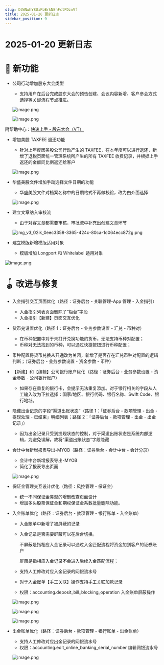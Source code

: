 ```yaml
---
slug: D3WNwhY8UiPbBrkNEhFctPDznVf
title: 2025-01-20 更新日志
sidebar_position: 9
---
```



# 2025-01-20 更新日志


# 🎉 新功能

- 公司行动增加股东大会类型
    - 支持用户在后台完成股东大会的预告创建、会议内容新增、客户参会方式选择等关键流程节点推进。

    ![image.png](/assets/11e64bdb8368f06e21952f9968f03ea4.png)


    ![image.png](/assets/97d64292758f28a351d510700a457f31.png)


附帮助中心：[快速上手 - 股东大会（VT）](./QSpJwHQVUi9qDEkTwBtcmHTPnjd)

- 增加美股 TAXFEE 退还功能
    - 针对上年度因美股公司行动产生的 TAXFEE，在本年度可以进行退还，新增了退税页面统一管理系统所产生的所有 TAXFEE 收费记录，并根据上手返还的金额同比例返还给客户

    ![image.png](/assets/ca7b2acdfa5a9831ecc3531b8f06d260.png)

- 华盛美股文件增加手动选择文件日期的功能
    - 华盛美股文件对档案名称中的日期格式不再做校验，改为由介面选择

    ![image.png](/assets/23bca4cfa660086de29d131d0a6174a9.png)

- 建立文章纳入审核流
    - 由于对客文章都需要审核，审批流中补充出创建文章环节

    ![img_v3_02ik_0eec3358-3365-424c-80ca-1c064ecc872g.png](/assets/0c995d5b5008f4b6a37c32e2edec94c1.png)

- 建立模版新增模版适用对象
    - 模版增加 Longport 和 Whitelabel 适用对象

![image.png](/assets/2152ee5b4209f54384daa78e8bf7ef16.png)


# 🪀 改进与修复

- 入金指引交互页面优化（路径：证券后台 - 关联管理-App 管理 - 入金指引）
    - 入金指引列表页面删除了“柜台”字段
    - 入金指引【新建】页面交互优化
- 货币兑设置优化（路径 1：证券后台 - 业务参数设置 - 汇兑 - 币种对）
    - 在币种配置中对于未打开兑换功能的货币，无法支持币种对配置；
    - 币种对无法找到的币种，可以通过快捷按钮进行币种配置；
- 币种配置将货币兑换从开通改为关闭，新增了是否存在汇兑币种对配置的逻辑判断；（证券后台 - 业务参数设置 - 资金参数 - 币种）
- 【新建】和【编辑】公司银行账户优化（路径：证券后台 - 业务参数设置 - 资金参数 - 公司银行账户）
    - 如果存在重复的银行卡，会提示无法重复添加。对于银行相关的字段从人工输入改为下拉选择：国家/地区、银行代码、银行名称、Swift Code、银行地址。
- 隐藏出金记录的字段“渠道出账状态”（路径 1：「证券后台 - 款项管理 - 出金 - 提现处理 - 已结束」明细列表；路径 2：「证券后台 - 款项管理 - 出金 - 出金记录」）
    - 因为出金记录只受到提现状态的控制，对于渠道出账状态是系统内部逻辑，为避免误解，故将“渠道出账状态”字段隐藏
- 会计中台新增报表导出-MYOB（路径：证券后台 - 会计中台 - 会计分录）
    - 会计中台新增报表导出-MYOB
    - 简化了报表导出页面

    ![image.png](/assets/83d9e182ceff8867d4f2404c1deeab93.png)

- 保证金管理交互设计优化（路径：风控管理 - 保证金）
    - 统一不同保证金类型的增删改查页面设计
    - 增加多头股票保证金和期权保证金系数批量删除功能。
- 入金账单优化（路径：证券后台 - 款项管理 - 银行账单 - 入金账单）
    - 入金账单中新增了被屏蔽的记录
    - 入金记录是否需要屏蔽可以在后台切换。

        不屏蔽是指相应入金记录可以通过入金匹配流程将资金加到客户的证券账户


        屏蔽是指相应入金记录不会进入后续入金匹配流程；

    - 支持人工修改对应入金记录的网银流水号
    - 对于入金账单【手工关联】操作支持手工关联加款记录
    - 权限：accounting.deposit_bill_blocking_operation 入金账单屏蔽操作

    ![image.png](/assets/f08977783fe69400bee756972b8cfd7f.png)


    ![image.png](/assets/07eb9bc4bfa93b55a129b80b5c7bce52.png)


    ![image.png](/assets/e3917d2a7aafda70df005d82b380b5f0.png)

- 出金账单优化（路径：证券后台 - 款项管理 - 银行账单 - 出金账单）
    - 支持人工修改对应出金记录的网银流水号
    - 权限：accounting.edit_online_banking_serial_number 编辑网银流水号

    ![image.png](/assets/7062b1d8d519d2e06f3341285428d08c.png)

